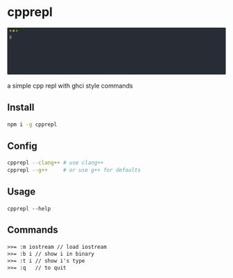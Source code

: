 # cpprepl

![demo](./img/demo.svg)

a simple cpp repl with ghci style commands

## Install

``` bash
npm i -g cpprepl
```

## Config

``` bash
cpprepl --clang++ # use clang++
cpprepl --g++     # or use g++ for defaults
```

## Usage

```
cpprepl --help
```

## Commands

```
>>= :m iostream // load iostream
>>= :b i // show i in binary
>>= :t i // show i's type
>>= :q   // to quit
```

<!--
## TODO:

- add support for all STL
- add support for C when use :b
-->
